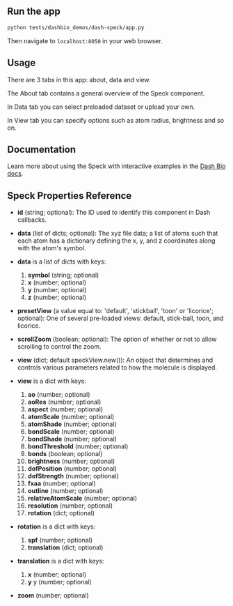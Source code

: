 ## Run the app

```bash
python tests/dashbio_demos/dash-speck/app.py
```
Then navigate to `localhost:8050` in your web browser.

## Usage

There are 3 tabs in this app: about, data and view.

The About tab contains a general overview of the Speck component.

In Data tab you can select preloaded dataset or upload your own.

In View tab you can specify options such as atom radius, brightness and so on.

## Documentation

Learn more about using the Speck with interactive examples in the [Dash Bio docs](https://dash.plotly.com/dash-bio/speck).

## Speck Properties Reference

- **id** (string; optional): The ID used to identify this component in Dash callbacks. 

- **data** (list of dicts; optional): The xyz file data; a list of atoms such that each atom has a dictionary defining the x, y, and z coordinates along with the atom's symbol.           

- **data** is a list of dicts with keys:
  1. **symbol** (string; optional)
  2. **x** (number; optional)
  3. **y** (number; optional)
  4. **z** (number; optional)

- **presetView** (a value equal to: 'default', 'stickball', 'toon' or 'licorice'; optional): One of several pre-loaded views: default, stick-ball, toon, and licorice.      

- **scrollZoom** (boolean; optional): The option of whether or not to allow scrolling to control the zoom.

- **view** (dict; default speckView.new()): An object that determines and controls various parameters related to how the molecule is displayed.

- **view** is a dict with keys:
    1. **ao** (number; optional) 
    2. **aoRes** (number; optional) 
    3. **aspect** (number; optional) 
    4. **atomScale** (number; optional) 
    5. **atomShade** (number; optional) 
    6. **bondScale** (number; optional) 
    7. **bondShade** (number; optional)
    8. **bondThreshold** (number; optional)
    9. **bonds** (boolean; optional)
    10. **brightness** (number; optional)
    11. **dofPosition** (number; optional)
    12. **dofStrength** (number; optional)
    13. **fxaa** (number; optional)
    14. **outline** (number; optional)
    15. **relativeAtomScale** (number; optional)
    16. **resolution** (number; optional)
    17. **rotation** (dict; optional)
- **rotation** is a dict with keys:
  1. **spf** (number; optional)
  2. **translation** (dict; optional)
- **translation** is a dict with keys:
  1. **x** (number; optional)
  2. **y** y (number; optional)

- **zoom** (number; optional)       
